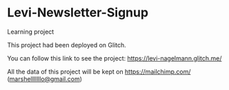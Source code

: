 # Levi-Newsletter-Signup
Learning project

This project had been deployed on Glitch.

You can follow this link to see the project: https://levi-nagelmann.glitch.me/

All the data of this project will be kept on https://mailchimp.com/ (marshelllllllo@gmail.com)
